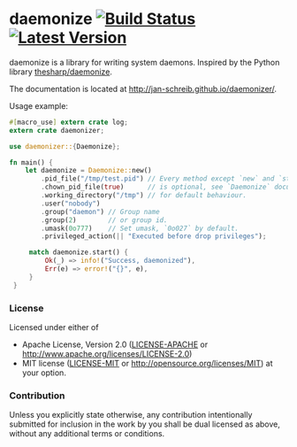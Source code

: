 daemonize [![Build Status](https://travis-ci.org/knsd/daemonize.svg?branch=master)](https://travis-ci.org/knsd/daemonize) [![Latest Version](https://img.shields.io/crates/v/daemonize.svg)](https://crates.io/crates/daemonize/)
=========


daemonize is a library for writing system daemons. Inspired by the Python library [thesharp/daemonize](https://github.com/thesharp/daemonize).

The documentation is located at http://jan-schreib.github.io/daemonizer/.

Usage example:

```rust
#[macro_use] extern crate log;
extern crate daemonizer;

use daemonizer::{Daemonize};

fn main() {
    let daemonize = Daemonize::new()
        .pid_file("/tmp/test.pid") // Every method except `new` and `start`
        .chown_pid_file(true)      // is optional, see `Daemonize` documentation
        .working_directory("/tmp") // for default behaviour.
        .user("nobody")
        .group("daemon") // Group name
        .group(2)        // or group id.
        .umask(0o777)    // Set umask, `0o027` by default.
        .privileged_action(|| "Executed before drop privileges");

     match daemonize.start() {
         Ok(_) => info!("Success, daemonized"),
         Err(e) => error!("{}", e),
     }
 }
```

### License

Licensed under either of
 * Apache License, Version 2.0 ([LICENSE-APACHE](LICENSE-APACHE) or http://www.apache.org/licenses/LICENSE-2.0)
 * MIT license ([LICENSE-MIT](LICENSE-MIT) or http://opensource.org/licenses/MIT)
at your option.

### Contribution

Unless you explicitly state otherwise, any contribution intentionally submitted
for inclusion in the work by you shall be dual licensed as above, without any
additional terms or conditions.
